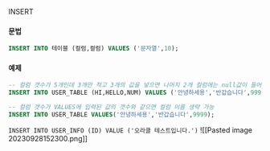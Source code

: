 INSERT

#### 문법
```SQL
INSERT INTO 테이블 (컬럼,컬럼) VALUES ('문자열',10);
```

#### 예제
```SQL
-- 컬럼 갯수가 5개인데 3개만 적고 3개의 값을 넣으면 나머지 2개 컬럼에는 null값이 들어간다.
INSERT INTO USER_TABLE (HI,HELLO,NUM) VALUES ('안녕하세용','반갑습니다',9999);

-- 컬럼 갯수가 VALUES에 입력된 값의 갯수와 같으면 컬럼 이름 생략 가능
INSERT INTO USER_TABLE VALUES('안녕하세용','반갑습니다',9999);
```

`INSERT INTO USER_INFO (ID) VALUE ('오라클 테스트입니다.')`
![[Pasted image 20230928152300.png]]